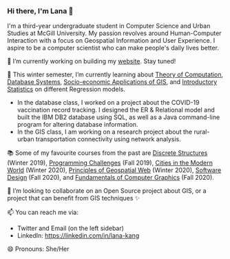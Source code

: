 ### Hi there, I'm Lana 👋

I'm a third-year undergraduate student in Computer Science and Urban Studies at McGill University. My passion revolves around Human-Computer Interaction with a focus on Geospatial Information and User Experience. I aspire to be a computer scientist who can make people's daily lives better. 

🔭 I’m currently working on building my [website](https://sullan-kang.github.io). Stay tuned!

🌱 This winter semester, I’m currently learning about [Theory of Computation](https://www.mcgill.ca/study/2020-2021/courses/comp-330), [Database Systems](https://www.mcgill.ca/study/2020-2021/courses/comp-421), [Socio-economic Applications of GIS](https://www.mcgill.ca/study/2020-2021/courses/geog-307), and [Introductory Statistics](https://www.mcgill.ca/study/2020-2021/courses/math-204) on different Regression models.
- In the database class, I worked on a project about the COVID-19 vaccination record tracking. I designed the ER & Relational model and built the IBM DB2 database using SQL, as well as a Java command-line program for altering database information.
- In the GIS class, I am working on a research project about the rural-urban transportation connectivity using network analysis.

📚 Some of my favourite courses from the past are [Discrete Structures](https://www.mcgill.ca/study/2018-2019/courses/math-240) (Winter 2019), [Programming Challenges](https://www.mcgill.ca/study/2019-2020/courses/comp-321) (Fall 2019), [Cities in the Modern World](https://www.mcgill.ca/study/2019-2020/courses/geog-217) (Winter 2020), [Principles of Geospatial Web](https://www.mcgill.ca/study/2019-2020/courses/geog-384) (Winter 2020), [Software Design](https://www.mcgill.ca/study/2020-2021/courses/comp-303) (Fall 2020), and [Fundamentals of Computer Graphics](https://www.mcgill.ca/study/2020-2021/courses/comp-557) (Fall 2020).

👯 I’m looking to collaborate on an Open Source project about GIS, or a project that can benefit from GIS techniques ✨

📫 You can reach me via:
- Twitter and Email (on the left sidebar)
- LinkedIn: https://linkedin.com/in/lana-kang

😄 Pronouns: She/Her
